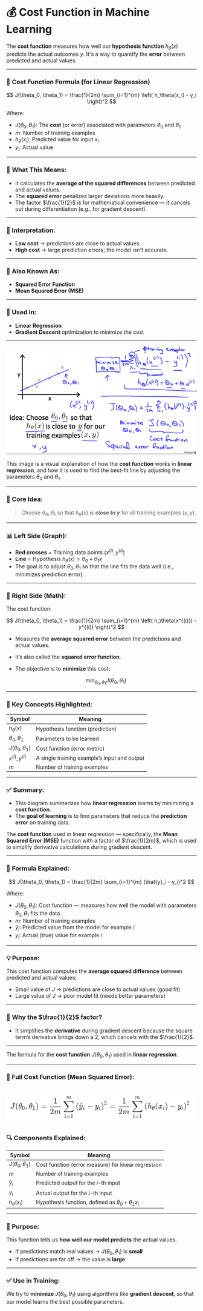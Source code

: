 # 💰 **Cost Function in Machine Learning**

The **cost function** measures how well our **hypothesis function** $h_\theta(x)$ predicts the actual outcomes $y$. It's a way to quantify the **error** between predicted and actual values.

---

### 🧮 **Cost Function Formula (for Linear Regression)**

$$
J(\theta_0, \theta_1) = \frac{1}{2m} \sum_{i=1}^{m} \left( h_\theta(x_i) - y_i \right)^2
$$

Where:

* $J(\theta_0, \theta_1)$: The **cost** (or error) associated with parameters $\theta_0$ and $\theta_1$
* $m$: Number of training examples
* $h_\theta(x_i)$: Predicted value for input $x_i$
* $y_i$: Actual value

---

### 🧠 **What This Means:**

* It calculates the **average of the squared differences** between predicted and actual values.
* The **squared error** penalizes larger deviations more heavily.
* The factor $\frac{1}{2}$ is for mathematical convenience — it cancels out during differentiation (e.g., for gradient descent).

---

### 🧾 Interpretation:

* **Low cost** → predictions are close to actual values.
* **High cost** → large prediction errors; the model isn't accurate.

---

### 📌 Also Known As:

* **Squared Error Function**
* **Mean Squared Error (MSE)**

---

### 🔁 Used In:

* **Linear Regression**
* **Gradient Descent** optimization to minimize the cost

---

![CostFunction - Coursera](images/CostFunction.png)

This image is a visual explanation of how the **cost function** works in **linear regression**, and how it is used to find the best-fit line by adjusting the parameters $\theta_0$ and $\theta_1$.

---

### 🧠 **Core Idea:**

> Choose $\theta_0, \theta_1$ so that $h_\theta(x)$ is **close to $y$** for all training examples $(x, y)$.

---

### 📊 Left Side (Graph):

* **Red crosses** = Training data points $(x^{(i)}, y^{(i)})$
* **Line** = Hypothesis $h_\theta(x) = \theta_0 + \theta_1 x$
* The goal is to adjust $\theta_0, \theta_1$ so that the line fits the data well (i.e., minimizes prediction error).

---

### 🧮 Right Side (Math):

The cost function:

$$
J(\theta_0, \theta_1) = \frac{1}{2m} \sum_{i=1}^{m} \left( h_\theta(x^{(i)}) - y^{(i)} \right)^2
$$

* Measures the **average squared error** between the predictions and actual values.
* It’s also called the **squared error function**.
* The objective is to **minimize** this cost:

  $$
  \min_{\theta_0, \theta_1} J(\theta_0, \theta_1)
  $$

---

### 🧾 Key Concepts Highlighted:

| Symbol                  | Meaning                                      |
| ----------------------- | -------------------------------------------- |
| $h_\theta(x)$           | Hypothesis function (prediction)             |
| $\theta_0, \theta_1$    | Parameters to be learned                     |
| $J(\theta_0, \theta_1)$ | Cost function (error metric)                 |
| $x^{(i)}, y^{(i)}$      | A single training example’s input and output |
| $m$                     | Number of training examples                  |

---

### ✅ Summary:

* This diagram summarizes how **linear regression** learns by minimizing a **cost function**.
* The **goal of learning** is to find parameters that reduce the **prediction error** on training data.


The **cost function** used in linear regression — specifically, the **Mean Squared Error (MSE)** function with a factor of $\frac{1}{2m}$, which is used to simplify derivative calculations during gradient descent.

---

### 📌 **Formula Explained:**

$$
J(\theta_0, \theta_1) = \frac{1}{2m} \sum_{i=1}^{m} (\hat{y}_i - y_i)^2
$$

Where:

* $J(\theta_0, \theta_1)$: Cost function — measures how well the model with parameters $\theta_0, \theta_1$ fits the data.
* $m$: Number of training examples
* $\hat{y}_i$: Predicted value from the model for example $i$
* $y_i$: Actual (true) value for example $i$

---

### 💡 **Purpose:**

This cost function computes the **average squared difference** between predicted and actual values:

* Small value of $J$ → predictions are close to actual values (good fit)
* Large value of $J$ → poor model fit (needs better parameters)

---

### 🧠 **Why the $\frac{1}{2}$ factor?**

* It simplifies the **derivative** during gradient descent because the square term’s derivative brings down a 2, which cancels with the $\frac{1}{2}$.

---

The formula for the **cost function** $J(\theta_0, \theta_1)$ used in **linear regression**.

---

### 🧮 Full Cost Function (Mean Squared Error):

![CostFunction - Coursera](images/CostFunction2.png)
---

### 🔍 Components Explained:

| Symbol                  | Meaning                                                   |
| ----------------------- | --------------------------------------------------------- |
| $J(\theta_0, \theta_1)$ | Cost function (error measure) for linear regression       |
| $m$                     | Number of training examples                               |
| $\hat{y}_i$             | Predicted output for the $i$-th input                     |
| $y_i$                   | Actual output for the $i$-th input                        |
| $h_\theta(x_i)$         | Hypothesis function, defined as $\theta_0 + \theta_1 x_i$ |

---

### 🧠 Purpose:

This function tells us **how well our model predicts** the actual values.

* If predictions match real values → $J(\theta_0, \theta_1)$ is **small**
* If predictions are far off → the value is **large**

---

### ✅ Use in Training:

We try to **minimize** $J(\theta_0, \theta_1)$ using algorithms like **gradient descent**, so that our model learns the best possible parameters.
